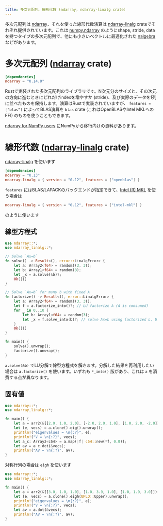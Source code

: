 ```yaml
---
title: 多次元配列、線形代数 (ndarray, ndarray-linalg crate)
---
```


多次元配列は [ndarray][ndarray]、それを使った線形代数演算は [ndarray-linalg][linalg] crateでそれぞれ提供されています。これは [numpy.ndarray][numpy] のようにshape, stride, dataを持つタイプの多次元配列で、他にも小さいベクトルに最適化された [nalgebra][nalgebra] などがあります。

[ndarray]: https://docs.rs/ndarray/0.14.0/ndarray/
[linalg]: https://docs.rs/ndarray-linalg/0.12.1/ndarray_linalg/
[numpy]: https://numpy.org/doc/stable/reference/generated/numpy.ndarray.html
[nalgebra]: https://docs.rs/nalgebra/0.23.2/nalgebra/

多次元配列 ([ndarray][ndarray] crate)
======================================

```toml
[dependencies]
ndarray = "0.14.0"
```

Rustで実装された多次元配列のライブラリです。N次元分のサイズと、その次元の方向に進むときにどれだけindexを増やすか (stride)、及び実際のデータを1列に並べたものを保持します。演算はRustで実装されていますが、 `features = ["blas"]` によってBLAS演算を `blas` crate (これはOpenBLASやIntel MKLへのFFI) のものを使うこともできます。

[ndarray for NumPy users](https://docs.rs/ndarray/0.14.0/ndarray/doc/ndarray_for_numpy_users/index.html) にNumPyから移行向けの資料があります。

線形代数 ([ndarray-linalg][linalg] crate)
================================

[ndarray-linalg](https://github.com/rust-ndarray/ndarray-linalg) を使います

```toml
[dependencies]
ndarray = "0.13"
ndarray-linalg = { version = "0.12", features = ["openblas"] }
```

`features` にはBLAS/LAPACKのバックエンドが指定できて、[Intel (R) MKL](https://software.intel.com/content/www/us/en/develop/tools/math-kernel-library.html) を使う場合は

```toml
ndarray-linalg = { version = "0.12", features = ["intel-mkl"] }
```

のように使います

線型方程式
--------------

```rust
use ndarray::*;
use ndarray_linalg::*;

// Solve `Ax=b`
fn solve() -> Result<(), error::LinalgError> {
    let a: Array2<f64> = random((3, 3));
    let b: Array1<f64> = random(3);
    let _x = a.solve(&b)?;
    Ok(())
}

// Solve `Ax=b` for many b with fixed A
fn factorize() -> Result<(), error::LinalgError> {
    let a: Array2<f64> = random((3, 3));
    let f = a.factorize_into()?; // LU factorize A (A is consumed)
    for _ in 0..10 {
        let b: Array1<f64> = random(3);
        let _x = f.solve_into(b)?; // solve Ax=b using factorized L, U
    }
    Ok(())
}

fn main() {
    solve().unwrap();
    factorize().unwrap();
}
```

`a.solve(&b)` でLU分解で線型方程式を解きます。分解した結果を再利用したい場合は `a.factorize()` を使います。いずれも `*_into()` 版があり、これは `a` を消費する点が異なります。

固有値
---------

```rust
use ndarray::*;
use ndarray_linalg::*;

fn main() {
    let a = arr2(&[[2.0, 1.0, 2.0], [-2.0, 2.0, 1.0], [1.0, 2.0, -2.0]]);
    let (e, vecs) = a.clone().eig().unwrap();
    println!("eigenvalues = \n{:?}", e);
    println!("V = \n{:?}", vecs);
    let a_c: Array2<c64> = a.map(|f| c64::new(*f, 0.0));
    let av = a_c.dot(&vecs);
    println!("AV = \n{:?}", av);
}
```

対称行列の場合は `eigh` を使います

```rust
use ndarray::*;
use ndarray_linalg::*;

fn main() {
    let a = arr2(&[[3.0, 1.0, 1.0], [1.0, 3.0, 1.0], [1.0, 1.0, 3.0]]);
    let (e, vecs) = a.clone().eigh(UPLO::Upper).unwrap();
    println!("eigenvalues = \n{:?}", e);
    println!("V = \n{:?}", vecs);
    let av = a.dot(&vecs);
    println!("AV = \n{:?}", av);
}
```


